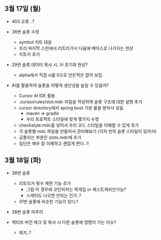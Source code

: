 
## 3월 17일 (월)

- 403 오류 ..?

- 36번 슬롯 수정
	- symbol 치트 대응
	- 프리 마지막 스핀에서 리트리거시 다음에 베이스로 나가지는 현상
	- 치트키 추가

- 29번 슬롯 데이터 복사 시, Vi 초기화 현상?
	- alpha에서 직접 vi를 0으로 만든적은 없어 보임.


- AI를 활용하여 슬롯을 어떻게 생산성을 높일 수 있을까?
	- Cursor AI IDE 활용
	- .cursor/rules/slot.mdc 파일을 작성하여 슬롯 구조에 대한 설명 추가
	- cursor directory에서 spring boot 기본 룰을 받아서 넣음
		- maven => gradle
		- 우리 프로젝트 스타일에 맞게 몇가지 수정
	- checkstyle.mdc를 넣어서 우리 코드 스타일을 이해할 수 있게 추가
	- 각 슬롯별 mdc 파일을 만들어서 관리해보기 (각자 만의 슬롯 스타일이 있어서)
	- 공통되는 부분은 slots.mdc에 추가
	- 일단은 매우 잘 이해하고 괜찮게 짠다..!!

## 3월 18일 (화)

- 36번 슬롯
	- 리트리거 횟수 제한 기능 추가
		- 그럼 이 경우에 코인피처는 픽게임 or 패스트캐쉬만가능?
		- 스캐터도 나오면 안되는 건가..?
	- 31번 슬롯에 비슷한 기능이 있다.?
- 38번 슬롯 마무리

- 액티브 버전 체크 및 복사 시 다른 슬롯에 영향이 가는 이슈?
	- 뭐지..?